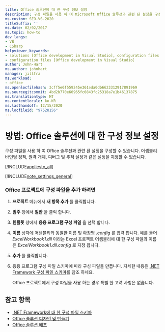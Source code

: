 ```yaml
---
title: Office 솔루션에 대 한 구성 정보 설정
description: 구성 파일을 사용 하 여 Microsoft Office 솔루션과 관련 된 설정을 구성 하는 방법에 대해 알아봅니다.
ms.custom: SEO-VS-2020
titleSuffix: ''
ms.date: 02/02/2017
ms.topic: how-to
dev_langs:
- VB
- CSharp
helpviewer_keywords:
- solutions [Office development in Visual Studio], configuration files
- configuration files [Office development in Visual Studio]
author: John-Hart
ms.author: johnhart
manager: jillfra
ms.workload:
- office
ms.openlocfilehash: 3cff5e6f559245e361eda0db6623312917891969
ms.sourcegitcommit: 4bd2b770e60965fc0843fc25318a7e1b46137875
ms.translationtype: MT
ms.contentlocale: ko-KR
ms.lasthandoff: 12/15/2020
ms.locfileid: "97528156"
---
```

# <a name="how-to-set-up-configuration-information-for-an-office-solution"></a>방법: Office 솔루션에 대 한 구성 정보 설정
  구성 파일을 사용 하 여 Office 솔루션과 관련 된 설정을 구성할 수 있습니다. 어셈블리 바인딩 정책, 원격 개체, 디버그 및 추적 설정과 같은 설정을 지정할 수 있습니다.

 [!INCLUDE[appliesto_all](../vsto/includes/appliesto-all-md.md)]

 [!INCLUDE[note_settings_general](../sharepoint/includes/note-settings-general-md.md)]

### <a name="to-add-a-configuration-file-to-your-office-project"></a>Office 프로젝트에 구성 파일을 추가 하려면

1. **프로젝트** 메뉴에서 **새 항목 추가** 를 클릭합니다.

2. **범주** 창에서 **일반** 을 클릭 합니다.

3. **템플릿** 창에서 **응용 프로그램 구성 파일** 을 선택 합니다.

4. **이름** 상자에 어셈블리와 동일한 이름 및 확장명 *.config* 를 입력 합니다. 예를 들어 *ExcelWorkbook1.dll* 이라는 Excel 프로젝트 어셈블리에 대 한 구성 파일의 이름은 *ExcelWorkbook1.dll.config* 로 지정 됩니다.

5. **추가** 를 클릭합니다.

6. 응용 프로그램 구성 파일 스키마에 따라 구성 파일을 만듭니다. 자세한 내용은 [.NET Framework 구성 파일 스키마](/dotnet/framework/configure-apps/file-schema/index)를 참조 하세요.

   Office 프로젝트에서 구성 파일을 사용 하는 경우 특별 한 고려 사항은 없습니다.

## <a name="see-also"></a>참고 항목
- [.NET Framework에 대 한 구성 파일 스키마](/dotnet/framework/configure-apps/file-schema/index)
- [Office 솔루션 디자인 및 만들기](../vsto/designing-and-creating-office-solutions.md)
- [Office 솔루션 배포](../vsto/deploying-an-office-solution.md)
